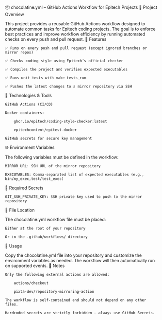 📦 chocolatine.yml – GitHub Actions Workflow for Epitech Projects
🧠 Project Overview

This project provides a reusable GitHub Actions workflow designed to automate common tasks for Epitech coding projects. The goal is to enforce best practices and improve workflow efficiency by running automated checks on every push and pull request.
🚀 Features

    ✅ Runs on every push and pull request (except ignored branches or mirror repos)

    ✅ Checks coding style using Epitech’s official checker

    ✅ Compiles the project and verifies expected executables

    ✅ Runs unit tests with make tests_run

    ✅ Pushes the latest changes to a mirror repository via SSH

🔧 Technologies & Tools

    GitHub Actions (CI/CD)

    Docker containers:

        ghcr.io/epitech/coding-style-checker:latest

        epitechcontent/epitest-docker

    GitHub secrets for secure key management

🌐 Environment Variables

The following variables must be defined in the workflow:

    MIRROR_URL: SSH URL of the mirror repository

    EXECUTABLES: Comma-separated list of expected executables (e.g., bin/my_exec,test/test_exec)

🔐 Required Secrets

    GIT_SSH_PRIVATE_KEY: SSH private key used to push to the mirror repository

📁 File Location

The chocolatine.yml workflow file must be placed:

    Either at the root of your repository

    Or in the .github/workflows/ directory

📝 Usage

Copy the chocolatine.yml file into your repository and customize the environment variables as needed. The workflow will then automatically run on supported events.
📌 Notes

    Only the following external actions are allowed:

        actions/checkout

        pixta-dev/repository-mirroring-action

    The workflow is self-contained and should not depend on any other files.

    Hardcoded secrets are strictly forbidden — always use GitHub Secrets.
